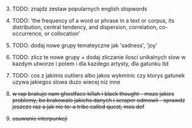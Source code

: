 
3. TODO: znajdz zestaw popularnych english stopwords

4. TODO: 'the frequency of a word or phrase in a text or corpus, its distribution, central tendency, and dispersion, correlation, co-occurrence, or collocation'

5. TODO: dodaj nowe grupy temateyczne jak 'sadness', 'joy'

6. TODO: zlicz te nowe grupy + dodaj zliczanie ilosci unikalnych slow w kazdym utworze i potem i dla kazdego artysty, dla gatunku itd

7. TODO: cos z jakimis outliers albo jakos wykminic czy ktorys gatunek uzywa jakiegos slowa duzo wiecej niz inne



1. ~~w rap brakuje nam ghostface killah i black thought - moze jakies problemy, bo brakowalo jakichs danych i scraper odmowil - sprawdz jeszcze raz a jak nie to: a tribe called quest, mos def~~
2. ~~usuwanie interpunkcji~~